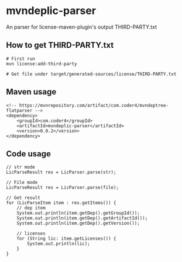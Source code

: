 # mvndeplic-parser
An parser for license-maven-plugin's output THIRD-PARTY.txt


## How to get THIRD-PARTY.txt
```shell
# First run
mvn license:add-third-party

# Get file under target/generated-sources/license/THIRD-PARTY.txt
```
## Maven usage
```
<!-- https://mvnrepository.com/artifact/com.coder4/mvndeptree-flatparser -->
<dependency>
    <groupId>com.coder4</groupId>
    <artifactId>mvndeplic-parser</artifactId>
    <version>0.0.2</version>
</dependency>

```

## Code usage
```
// str mode
LicParseResult res = LicParser.parse(str);

// File mode
LicParseResult res = LicParser.parse(file);

// Get result
for (LicParseItem item : res.getItems()) {
    // dep item
    System.out.println(item.getDep().getGroupId());
    System.out.println(item.getDep().getArtifactId());
    System.out.println(item.getDep().getVersion());
    
    // licenses
    for (String lic: item.getLicenses()) {
        System.out.println(lic);
    }
}
```
